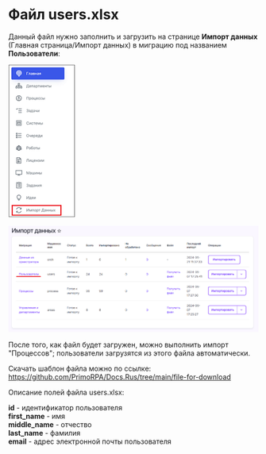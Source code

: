 # Файл users.xlsx

Данный файл нужно заполнить и загрузить на странице **Импорт данных** (Главная страница/Импорт данных) в миграцию под названием **Пользователи**:

![](../.gitbook/assets1/DataImport_Menu.png)

![](../.gitbook/assets1/DataImport_Users.PNG)

После того, как файл будет загружен, можно выполнить импорт "Процессов"; пользователи загрузятся из этого файла автоматически.

Скачать шаблон файла можно по ссылке: https://github.com/PrimoRPA/Docs.Rus/tree/main/file-for-download 

Описание полей файла users.xlsx:

**id** - идентификатор пользователя   
**first_name** - имя  
**middle_name** - отчество  
**last_name** - фамилия  
**email** - адрес электронной почты пользователя  
